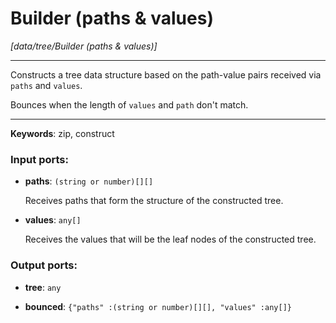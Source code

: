 # Builder (paths & values)

_[data/tree/Builder (paths & values)]_

---

Constructs a tree data structure based on the path-value pairs received via `paths` and `values`.  
  
Bounces when the length of `values` and `path` don't match.  

---

__Keywords__: zip, construct

### Input ports:

* __paths__: ` (string or number)[][] `

    Receives paths that form the structure of the constructed tree.


* __values__: ` any[] `

    Receives the values that will be the leaf nodes of the constructed tree.

### Output ports:

* __tree__: ` any `


* __bounced__: ` {"paths" :(string or number)[][], "values" :any[]} `

